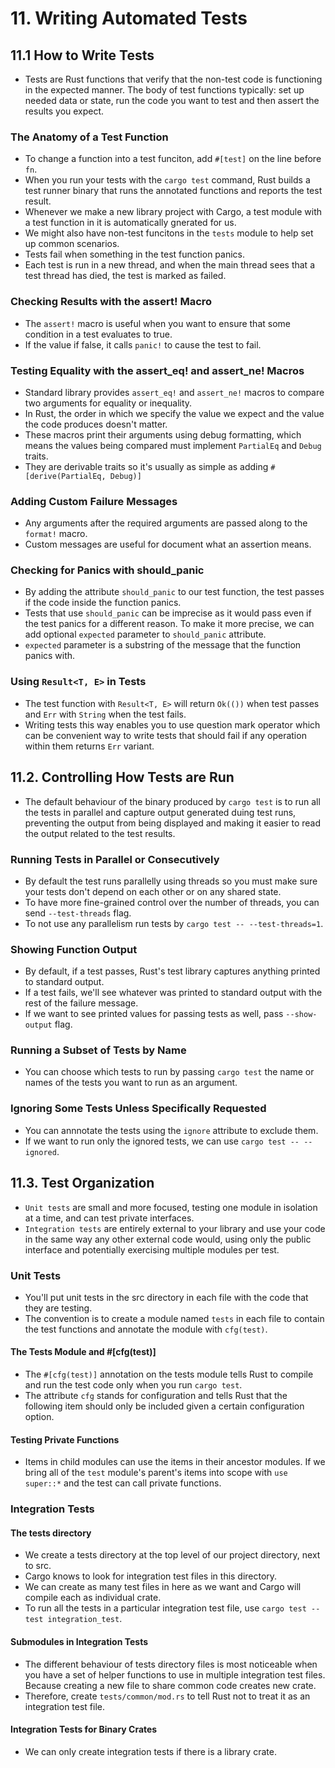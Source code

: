 # 11. Writing Automated Tests

## 11.1 How to Write Tests

- Tests are Rust functions that verify that the non-test code is functioning in the expected manner. The body of test functions typically: set up needed data or state, run the code you want to test and then assert the results you expect.

### The Anatomy of a Test Function

- To change a function into a test funciton, add `#[test]` on the line before `fn`.
- When you run your tests with the `cargo test` command, Rust builds a test runner binary that runs the annotated functions and reports the test result.
- Whenever we make a new library project with Cargo, a test module with a test function in it is automatically gnerated for us.
- We might also have non-test funcitons in the `tests` module to help set up common scenarios.
- Tests fail when something in the test function panics.
- Each test is run in a new thread, and when the main thread sees that a test thread has died, the test is marked as failed.

### Checking Results with the assert! Macro

- The `assert!` macro is useful when you want to ensure that some condition in a test evaluates to true.
- If the value if false, it calls `panic!` to cause the test to fail.

### Testing Equality with the assert_eq! and assert_ne! Macros

- Standard library provides `assert_eq!` and `assert_ne!` macros to compare two arguments for equality or inequality.
- In Rust, the order in which we specify the value we expect and the value the code produces doesn't matter.
- These macros print their arguments using debug formatting, which means the values being compared must implement `PartialEq` and `Debug` traits.
- They are derivable traits so it's usually as simple as adding `#[derive(PartialEq, Debug)]`

### Adding Custom Failure Messages

- Any arguments after the required arguments are passed along to the `format!` macro.
- Custom messages are useful for document what an assertion means.

### Checking for Panics with should_panic

- By adding the attribute `should_panic` to our test function, the test passes if the code inside the function panics.
- Tests that use `should_panic` can be imprecise as it would pass even if the test panics for a different reason. To make it more precise, we can add optional `expected` parameter to `should_panic` attribute.
- `expected` parameter is a substring of the message that the function panics with.

### Using `Result<T, E>` in Tests

- The test function with `Result<T, E>` will return `Ok(())` when test passes and `Err` with `String` when the test fails.
- Writing tests this way enables you to use question mark operator which can be convenient way to write tests that should fail if any operation within them returns `Err` variant.

## 11.2. Controlling How Tests are Run

- The default behaviour of the binary produced by `cargo test` is to run all the tests in parallel and capture output generated duing test runs, preventing the output from being displayed and making it easier to read the output related to the test results.

### Running Tests in Parallel or Consecutively

- By default the test runs parallelly using threads so you must make sure your tests don't depend on each other or on any shared state.
- To have more fine-grained control over the number of threads, you can send `--test-threads` flag.
- To not use any parallelism run tests by `cargo test -- --test-threads=1`.

### Showing Function Output

- By default, if a test passes, Rust's test library captures anything printed to standard output.
- If a test fails, we'll see whatever was printed to standard output with the rest of the failure message.
- If we want to see printed values for passing tests as well, pass `--show-output` flag.

### Running a Subset of Tests by Name

- You can choose which tests to run by passing `cargo test` the name or names of the tests you want to run as an argument.

### Ignoring Some Tests Unless Specifically Requested

- You can annnotate the tests using the `ignore` attribute to exclude them.
- If we want to run only the ignored tests, we can use `cargo test -- --ignored`.

## 11.3. Test Organization

- `Unit tests` are small and more focused, testing one module in isolation at a time, and can test private interfaces.
- `Integration tests` are entirely external to your library and use your code in the same way any other external code would, using only the public interface and potentially exercising multiple modules per test.

### Unit Tests

- You'll put unit tests in the src directory in each file with the code that they are testing.
- The convention is to create a module named `tests` in each file to contain the test functions and annotate the module with `cfg(test)`.

#### The Tests Module and #[cfg(test)]

- The `#[cfg(test)]` annotation on the tests module tells Rust to compile and run the test code only when you run `cargo test`.
- The attribute `cfg` stands for configuration and tells Rust that the following item should only be included given a certain configuration option.

#### Testing Private Functions

- Items in child modules can use the items in their ancestor modules. If we bring all of the `test` module's parent's items into scope with `use super::*` and the test can call private functions.

### Integration Tests

#### The tests directory

- We create a tests directory at the top level of our project directory, next to src.
- Cargo knows to look for integration test files in this directory.
- We can create as many test files in here as we want and Cargo will compile each as individual crate.
- To run all the tests in a particular integration test file, use `cargo test --test integration_test`.

#### Submodules in Integration Tests

- The different behaviour of tests directory files is most noticeable when you have a set of helper functions to use in multiple integration test files. Because creating a new file to share common code creates new crate.
- Therefore, create `tests/common/mod.rs` to tell Rust not to treat it as an integration test file.

#### Integration Tests for Binary Crates

- We can only create integration tests if there is a library crate.
